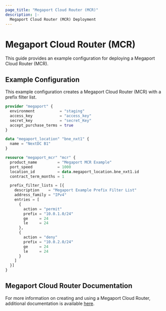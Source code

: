 ```yaml
---
page_title: "Megaport Cloud Router (MCR)"
description: |-
  Megaport Cloud Router (MCR) Deployment
---
```


# Megaport Cloud Router (MCR)

This guide provides an example configuration for deploying a Megaport Cloud Router (MCR).

## Example Configuration

This example configuration creates a Megaport Cloud Router (MCR) with a prefix filter list.

```terraform
provider "megaport" {
  environment           = "staging"
  access_key            = "access_key"
  secret_key            = "secret_Key"
  accept_purchase_terms = true
}

data "megaport_location" "bne_nxt1" {
  name = "NextDC B1"
}

resource "megaport_mcr" "mcr" {
  product_name         = "Megaport MCR Example"
  port_speed           = 1000
  location_id          = data.megaport_location.bne_nxt1.id
  contract_term_months = 1

  prefix_filter_lists = [{
    description    = "Megaport Example Prefix Filter List"
    address_family = "IPv4"
    entries = [
      {
        action = "permit"
        prefix = "10.0.1.0/24"
        ge     = 24
        le     = 24
      },
      {
        action = "deny"
        prefix = "10.0.2.0/24"
        ge     = 24
        le     = 24
      }
    ]
  }]
}

```

## Megaport Cloud Router Documentation

For more information on creating and using a Megaport Cloud Router, additional documentation is available [here](https://docs.megaport.com/mcr/). 